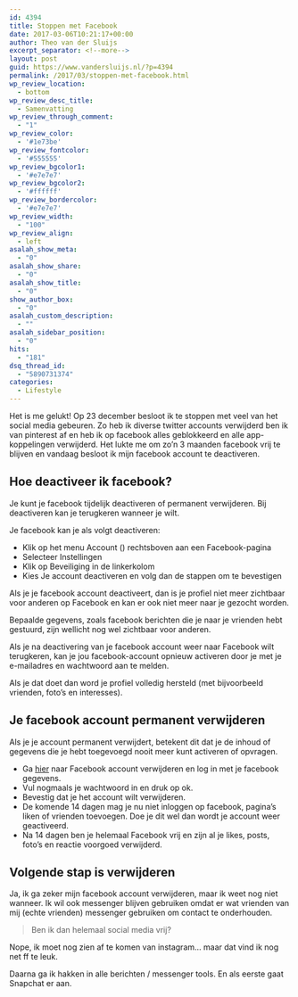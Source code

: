 ```yaml
---
id: 4394
title: Stoppen met Facebook
date: 2017-03-06T10:21:17+00:00
author: Theo van der Sluijs
excerpt_separator: <!--more-->
layout: post
guid: https://www.vandersluijs.nl/?p=4394
permalink: /2017/03/stoppen-met-facebook.html
wp_review_location:
  - bottom
wp_review_desc_title:
  - Samenvatting
wp_review_through_comment:
  - "1"
wp_review_color:
  - '#1e73be'
wp_review_fontcolor:
  - '#555555'
wp_review_bgcolor1:
  - '#e7e7e7'
wp_review_bgcolor2:
  - '#ffffff'
wp_review_bordercolor:
  - '#e7e7e7'
wp_review_width:
  - "100"
wp_review_align:
  - left
asalah_show_meta:
  - "0"
asalah_show_share:
  - "0"
asalah_show_title:
  - "0"
show_author_box:
  - "0"
asalah_custom_description:
  - ""
asalah_sidebar_position:
  - "0"
hits:
  - "181"
dsq_thread_id:
  - "5890731374"
categories:
  - Lifestyle
---
```

<section class="gh-view"> <section id="ember2579" class="ember-view view-container view-editor"> <section class="entry-preview js-entry-preview "> <section class="entry-preview-content js-entry-preview-content"> 

<div id="ember2587" class="ember-view rendered-markdown js-rendered-markdown">
  <p>
    Het is me gelukt! Op 23 december besloot ik te stoppen met veel van het social media gebeuren. Zo heb ik diverse twitter accounts verwijderd ben ik van pinterest af en heb ik op facebook alles geblokkeerd en alle app-koppelingen verwijderd. Het lukte me om zo&#8217;n 3 maanden facebook vrij te blijven en vandaag besloot ik mijn facebook account te deactiveren.
  </p>
  <!--more-->
  <h2 id="hoedeactiveerikfacebook">
    Hoe deactiveer ik facebook?
  </h2>
  
  <p>
    Je kunt je facebook tijdelijk deactiveren of permanent verwijderen. Bij deactiveren kan je terugkeren wanneer je wilt.
  </p>
  
  <p>
    Je facebook kan je als volgt deactiveren:
  </p>
  
  <ul>
    <li>
      Klik op het menu Account () rechtsboven aan een Facebook-pagina
    </li>
    <li>
      Selecteer Instellingen
    </li>
    <li>
      Klik op Beveiliging in de linkerkolom
    </li>
    <li>
      Kies Je account deactiveren en volg dan de stappen om te bevestigen
    </li>
  </ul>
  
  <p>
    Als je je facebook account deactiveert, dan is je profiel niet meer zichtbaar voor anderen op Facebook en kan er ook niet meer naar je gezocht worden.
  </p>
  
  <p>
    Bepaalde gegevens, zoals facebook berichten die je naar je vrienden hebt gestuurd, zijn wellicht nog wel zichtbaar voor anderen.
  </p>
  
  <p>
    Als je na deactivering van je facebook account weer naar Facebook wilt terugkeren, kan je jou facebook-account opnieuw activeren door je met je e-mailadres en wachtwoord aan te melden.
  </p>
  
  <p>
    Als je dat doet dan word je profiel volledig hersteld (met bijvoorbeeld vrienden, foto&#8217;s en interesses).
  </p>
  
  <h2 id="jefacebookaccountpermanentverwijderen">
    Je facebook account permanent verwijderen
  </h2>
  
  <p>
    Als je je account permanent verwijdert, betekent dit dat je de inhoud of gegevens die je hebt toegevoegd nooit meer kunt activeren of opvragen.
  </p>
  
  <ul>
    <li>
      Ga <a href="https://www.facebook.com/help/delete_account">hier</a> naar Facebook account verwijderen en log in met je facebook gegevens.
    </li>
    <li>
      Vul nogmaals je wachtwoord in en druk op ok.
    </li>
    <li>
      Bevestig dat je het account wilt verwijderen.
    </li>
    <li>
      De komende 14 dagen mag je nu niet inloggen op facebook, pagina’s liken of vrienden toevoegen. Doe je dit wel dan wordt je account weer geactiveerd.
    </li>
    <li>
      Na 14 dagen ben je helemaal Facebook vrij en zijn al je likes, posts, foto’s en reactie voorgoed verwijderd.
    </li>
  </ul>
  
  <h2 id="volgendestapisverwijderen">
    Volgende stap is verwijderen
  </h2>
  
  <p>
    Ja, ik ga zeker mijn facebook account verwijderen, maar ik weet nog niet wanneer. Ik wil ook messenger blijven gebruiken omdat er wat vrienden van mij (echte vrienden) messenger gebruiken om contact te onderhouden.
  </p>
  
  <blockquote>
    <p>
      Ben ik dan helemaal social media vrij?
    </p>
  </blockquote>
  
  <p>
    Nope, ik moet nog zien af te komen van instagram&#8230; maar dat vind ik nog net ff te leuk.
  </p>
  
  <p>
    Daarna ga ik hakken in alle berichten / messenger tools. En als eerste gaat Snapchat er aan.
  </p>
</div></section> </section> </section> </section> 

<div id="entry-controls" class="settings-menu-container ember-view">
  <div id="entry-controls">
    <div class="settings-menu-pane-in settings-menu settings-menu-pane">
      <div class="settings-menu-content">
      </div>
    </div>
  </div>
</div>